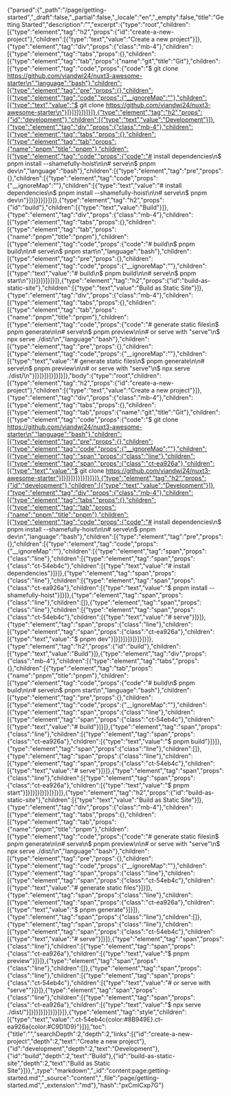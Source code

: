 {"parsed":{"_path":"/page/getting-started","_draft":false,"_partial":false,"_locale":"en","_empty":false,"title":"Getting Started","description":"","excerpt":{"type":"root","children":[{"type":"element","tag":"h2","props":{"id":"create-a-new-project"},"children":[{"type":"text","value":"Create a new project"}]},{"type":"element","tag":"div","props":{"class":"mb-4"},"children":[{"type":"element","tag":"tabs","props":{},"children":[{"type":"element","tag":"tab","props":{"name":"git","title":"Git"},"children":[{"type":"element","tag":"code","props":{"code":"$ git clone https://github.com/viandwi24/nuxt3-awesome-starter\n","language":"bash"},"children":[{"type":"element","tag":"pre","props":{},"children":[{"type":"element","tag":"code","props":{"__ignoreMap":""},"children":[{"type":"text","value":"$ git clone https://github.com/viandwi24/nuxt3-awesome-starter\n"}]}]}]}]}]}]},{"type":"element","tag":"h2","props":{"id":"development"},"children":[{"type":"text","value":"Development"}]},{"type":"element","tag":"div","props":{"class":"mb-4"},"children":[{"type":"element","tag":"tabs","props":{},"children":[{"type":"element","tag":"tab","props":{"name":"pnpm","title":"pnpm"},"children":[{"type":"element","tag":"code","props":{"code":"# install dependencies\n$ pnpm install --shamefully-hoist\n\n# serve\n$ pnpm dev\n","language":"bash"},"children":[{"type":"element","tag":"pre","props":{},"children":[{"type":"element","tag":"code","props":{"__ignoreMap":""},"children":[{"type":"text","value":"# install dependencies\n$ pnpm install --shamefully-hoist\n\n# serve\n$ pnpm dev\n"}]}]}]}]}]}]},{"type":"element","tag":"h2","props":{"id":"build"},"children":[{"type":"text","value":"Build"}]},{"type":"element","tag":"div","props":{"class":"mb-4"},"children":[{"type":"element","tag":"tabs","props":{},"children":[{"type":"element","tag":"tab","props":{"name":"pnpm","title":"pnpm"},"children":[{"type":"element","tag":"code","props":{"code":"# build\n$ pnpm build\n\n# serve\n$ pnpm start\n","language":"bash"},"children":[{"type":"element","tag":"pre","props":{},"children":[{"type":"element","tag":"code","props":{"__ignoreMap":""},"children":[{"type":"text","value":"# build\n$ pnpm build\n\n# serve\n$ pnpm start\n"}]}]}]}]}]}]},{"type":"element","tag":"h2","props":{"id":"build-as-static-site"},"children":[{"type":"text","value":"Build as Static Site"}]},{"type":"element","tag":"div","props":{"class":"mb-4"},"children":[{"type":"element","tag":"tabs","props":{},"children":[{"type":"element","tag":"tab","props":{"name":"pnpm","title":"pnpm"},"children":[{"type":"element","tag":"code","props":{"code":"# generate static files\n$ pnpm generate\n\n# serve\n$ pnpm preview\n\n# or serve with \"serve\"\n$ npx serve ./dist/\n","language":"bash"},"children":[{"type":"element","tag":"pre","props":{},"children":[{"type":"element","tag":"code","props":{"__ignoreMap":""},"children":[{"type":"text","value":"# generate static files\n$ pnpm generate\n\n# serve\n$ pnpm preview\n\n# or serve with \"serve\"\n$ npx serve ./dist/\n"}]}]}]}]}]}]}]},"body":{"type":"root","children":[{"type":"element","tag":"h2","props":{"id":"create-a-new-project"},"children":[{"type":"text","value":"Create a new project"}]},{"type":"element","tag":"div","props":{"class":"mb-4"},"children":[{"type":"element","tag":"tabs","props":{},"children":[{"type":"element","tag":"tab","props":{"name":"git","title":"Git"},"children":[{"type":"element","tag":"code","props":{"code":"$ git clone https://github.com/viandwi24/nuxt3-awesome-starter\n","language":"bash"},"children":[{"type":"element","tag":"pre","props":{},"children":[{"type":"element","tag":"code","props":{"__ignoreMap":""},"children":[{"type":"element","tag":"span","props":{"class":"line"},"children":[{"type":"element","tag":"span","props":{"class":"ct-ea926a"},"children":[{"type":"text","value":"$ git clone https://github.com/viandwi24/nuxt3-awesome-starter"}]}]}]}]}]}]}]}]},{"type":"element","tag":"h2","props":{"id":"development"},"children":[{"type":"text","value":"Development"}]},{"type":"element","tag":"div","props":{"class":"mb-4"},"children":[{"type":"element","tag":"tabs","props":{},"children":[{"type":"element","tag":"tab","props":{"name":"pnpm","title":"pnpm"},"children":[{"type":"element","tag":"code","props":{"code":"# install dependencies\n$ pnpm install --shamefully-hoist\n\n# serve\n$ pnpm dev\n","language":"bash"},"children":[{"type":"element","tag":"pre","props":{},"children":[{"type":"element","tag":"code","props":{"__ignoreMap":""},"children":[{"type":"element","tag":"span","props":{"class":"line"},"children":[{"type":"element","tag":"span","props":{"class":"ct-54eb4c"},"children":[{"type":"text","value":"# install dependencies"}]}]},{"type":"element","tag":"span","props":{"class":"line"},"children":[{"type":"element","tag":"span","props":{"class":"ct-ea926a"},"children":[{"type":"text","value":"$ pnpm install --shamefully-hoist"}]}]},{"type":"element","tag":"span","props":{"class":"line"},"children":[]},{"type":"element","tag":"span","props":{"class":"line"},"children":[{"type":"element","tag":"span","props":{"class":"ct-54eb4c"},"children":[{"type":"text","value":"# serve"}]}]},{"type":"element","tag":"span","props":{"class":"line"},"children":[{"type":"element","tag":"span","props":{"class":"ct-ea926a"},"children":[{"type":"text","value":"$ pnpm dev"}]}]}]}]}]}]}]}]},{"type":"element","tag":"h2","props":{"id":"build"},"children":[{"type":"text","value":"Build"}]},{"type":"element","tag":"div","props":{"class":"mb-4"},"children":[{"type":"element","tag":"tabs","props":{},"children":[{"type":"element","tag":"tab","props":{"name":"pnpm","title":"pnpm"},"children":[{"type":"element","tag":"code","props":{"code":"# build\n$ pnpm build\n\n# serve\n$ pnpm start\n","language":"bash"},"children":[{"type":"element","tag":"pre","props":{},"children":[{"type":"element","tag":"code","props":{"__ignoreMap":""},"children":[{"type":"element","tag":"span","props":{"class":"line"},"children":[{"type":"element","tag":"span","props":{"class":"ct-54eb4c"},"children":[{"type":"text","value":"# build"}]}]},{"type":"element","tag":"span","props":{"class":"line"},"children":[{"type":"element","tag":"span","props":{"class":"ct-ea926a"},"children":[{"type":"text","value":"$ pnpm build"}]}]},{"type":"element","tag":"span","props":{"class":"line"},"children":[]},{"type":"element","tag":"span","props":{"class":"line"},"children":[{"type":"element","tag":"span","props":{"class":"ct-54eb4c"},"children":[{"type":"text","value":"# serve"}]}]},{"type":"element","tag":"span","props":{"class":"line"},"children":[{"type":"element","tag":"span","props":{"class":"ct-ea926a"},"children":[{"type":"text","value":"$ pnpm start"}]}]}]}]}]}]}]}]},{"type":"element","tag":"h2","props":{"id":"build-as-static-site"},"children":[{"type":"text","value":"Build as Static Site"}]},{"type":"element","tag":"div","props":{"class":"mb-4"},"children":[{"type":"element","tag":"tabs","props":{},"children":[{"type":"element","tag":"tab","props":{"name":"pnpm","title":"pnpm"},"children":[{"type":"element","tag":"code","props":{"code":"# generate static files\n$ pnpm generate\n\n# serve\n$ pnpm preview\n\n# or serve with \"serve\"\n$ npx serve ./dist/\n","language":"bash"},"children":[{"type":"element","tag":"pre","props":{},"children":[{"type":"element","tag":"code","props":{"__ignoreMap":""},"children":[{"type":"element","tag":"span","props":{"class":"line"},"children":[{"type":"element","tag":"span","props":{"class":"ct-54eb4c"},"children":[{"type":"text","value":"# generate static files"}]}]},{"type":"element","tag":"span","props":{"class":"line"},"children":[{"type":"element","tag":"span","props":{"class":"ct-ea926a"},"children":[{"type":"text","value":"$ pnpm generate"}]}]},{"type":"element","tag":"span","props":{"class":"line"},"children":[]},{"type":"element","tag":"span","props":{"class":"line"},"children":[{"type":"element","tag":"span","props":{"class":"ct-54eb4c"},"children":[{"type":"text","value":"# serve"}]}]},{"type":"element","tag":"span","props":{"class":"line"},"children":[{"type":"element","tag":"span","props":{"class":"ct-ea926a"},"children":[{"type":"text","value":"$ pnpm preview"}]}]},{"type":"element","tag":"span","props":{"class":"line"},"children":[]},{"type":"element","tag":"span","props":{"class":"line"},"children":[{"type":"element","tag":"span","props":{"class":"ct-54eb4c"},"children":[{"type":"text","value":"# or serve with \"serve\""}]}]},{"type":"element","tag":"span","props":{"class":"line"},"children":[{"type":"element","tag":"span","props":{"class":"ct-ea926a"},"children":[{"type":"text","value":"$ npx serve ./dist/"}]}]}]}]}]}]}]}]},{"type":"element","tag":"style","children":[{"type":"text","value":".ct-54eb4c{color:#8B949E}.ct-ea926a{color:#C9D1D9}"}]}],"toc":{"title":"","searchDepth":2,"depth":2,"links":[{"id":"create-a-new-project","depth":2,"text":"Create a new project"},{"id":"development","depth":2,"text":"Development"},{"id":"build","depth":2,"text":"Build"},{"id":"build-as-static-site","depth":2,"text":"Build as Static Site"}]}},"_type":"markdown","_id":"content:page:getting-started.md","_source":"content","_file":"page/getting-started.md","_extension":"md"},"hash":"pxCmlCxp7G"}